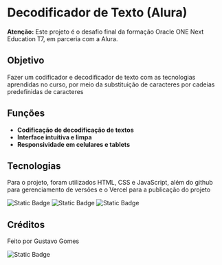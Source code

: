 
# Decodificador de Texto (Alura)

**Atenção:** Este projeto é o desafio final da formação Oracle ONE Next Education T7, em parceria com a Alura.


## Objetivo

Fazer um codificador e decodificador de texto com as tecnologias aprendidas no curso, por meio da substituição de caracteres por cadeias predefinidas de caracteres

## Funções
* **Codificação de decodificação de textos**
* **Interface intuitiva e limpa**
* **Responsividade em celulares e tablets**

## Tecnologias
 
Para o projeto, foram utilizados HTML, CSS e JavaScript, além do github para gerenciamento de versões e o Vercel para a publicação do projeto

![Static Badge](https://img.shields.io/badge/HTML%20-%20logo?style=flat-square&logo=html5&logoColor=white&logoSize=auto&labelColor=%23E34F26&color=2b2b2d)
![Static Badge](https://img.shields.io/badge/CSS%20-%20logo?style=flat-square&logo=CSS3&logoColor=white&logoSize=auto&labelColor=%231572B6&color=2b2b2d)
![Static Badge](https://img.shields.io/badge/JavaScript%20-%20logo?style=flat-square&logo=JavaScript&logoColor=gray&logoSize=auto&labelColor=%23F7DF1E&color=2b2b2d)

## Créditos

Feito por Gustavo Gomes

![Static Badge](https://img.shields.io/badge/Site%20pessoal%20-%20link?style=flat-square&labelColor=1e4b70&color=2b2b2d&link=https%3A%2F%2Fgustavo-gomes-home.vercel.app%2F)


